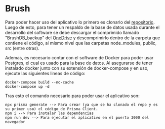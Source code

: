 # Brush

Para poder hacer uso del aplicativo lo primero es clonarlo del [repositorio](https://github.com/andressuarezunir/Brush).
Luego de esto, para tener un respaldo de la base de datos usada durante el desarrollo del software se debe descargar el comprimido llamado "BrushDB_backup" del [OneDrive](https://alumnosunir-my.sharepoint.com/:u:/g/personal/andresfelipe_suarez154_comunidadunir_net/EWGrDddOciZNk7J0qXpdp4UBm9jwmF9rfvQZ5wcw9RzOrg?e=SsXYGR) y descomprimirlo dentro de la carpeta que contiene el código, al mismo nivel que las carpetas node_modules, public, src (entre otras).

Ademas, es necesario contar con el software de Docker para poder usar Postgres, el cual es usado para la base de datos. Al asegurarse de tener instalado docker junto con su extensión de docker-compose y en uso, ejecute las siguientes lineas de código:

```
docker-compose build --no-cache
docker-compose up -d
```

Tras esto el comando necesario para poder usar el aplicativo son:

```
npx prisma generate --> Para crear (ya que se ha clonado el repo y es su primer uso) el código de Prisma Client.
npm i --> Para instalar las dependencias
npm run dev --> Para ejecutar el aplicativo en el puerto 3000 del navegador
```
